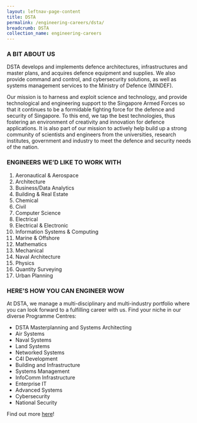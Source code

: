 ```yaml
---
layout: leftnav-page-content
title: DSTA
permalink: /engineering-careers/dsta/
breadcrumb: DSTA
collection_name: engineering-careers
---
```


### A BIT ABOUT US

DSTA develops and implements defence architectures, infrastructures and master plans, and acquires defence equipment and supplies. We also provide command and control, and cybersecurity solutions, as well as systems management services to the Ministry of Defence (MINDEF).

Our mission is to harness and exploit science and technology, and provide technological and engineering support to the Singapore Armed Forces so that it continues to be a formidable fighting force for the defence and security of Singapore. To this end, we tap the best technologies, thus fostering an environment of creativity and innovation for defence applications. It is also part of our mission to actively help build up a strong community of scientists and engineers from the universities, research institutes, government and industry to meet the defence and security needs of the nation.

### ENGINEERS WE’D LIKE TO WORK WITH

1. Aeronautical & Aerospace
2. Architecture
3. Business/Data Analytics
4. Building & Real Estate
5. Chemical
6. Civil
7. Computer Science
8. Electrical
9. Electrical & Electronic
10. Information Systems & Computing
11. Marine & Offshore
12. Mathematics
13. Mechanical
14. Naval Architecture
15. Physics
16. Quantity Surveying
17. Urban Planning

### HERE’S HOW YOU CAN ENGINEER WOW

At DSTA, we manage a multi-disciplinary and multi-industry portfolio where you can look forward to a fulfilling career with us. Find your niche in our diverse Programme Centres:

- DSTA Masterplanning and Systems Architecting
- Air Systems
- Naval Systems
- Land Systems
- Networked Systems
- C4I Development
- Building and Infrastructure
- Systems Management
- InfoComm Infrastructure
- Enterprise IT
- Advanced Systems
- Cybersecurity
- National Security

Find out more [here](https://www.dsta.gov.sg/join-us/job-seeker/dsta-careers/)!
